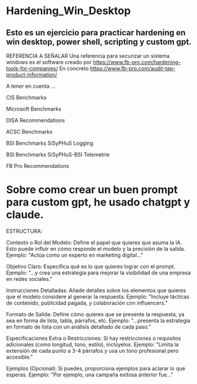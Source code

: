 # Hardening_Win_Desktop
## Esto es un ejercicio para practicar hardening en win desktop, power shell, scripting y custom gpt.


REFERENCIA A SEÑALAR
Una referencia para securizar un sistema windows es el software creado por https://www.fb-pro.com/hardening-tools-for-companies/
En concreto https://www.fb-pro.com/audit-tap-product-information/

A tener en cuenta ...

 CIS Benchmarks

 Microsoft Benchmarks

 DISA Recommendations

 ACSC Benchmarks

BSI Benchmarks SiSyPHuS Logging

BSI Benchmarks SiSyPHuS-BSI Telemetrie

FB Pro Recommendations


# Sobre como crear un buen prompt para custom gpt, he usado chatgpt y claude.

ESTRUCTURA:

Contexto o Rol del Modelo: Define el papel que quieres que asuma la IA. Esto puede influir en cómo responde el modelo y la precisión de la salida.
    Ejemplo: "Actúa como un experto en marketing digital..."

Objetivo Claro: Especifica qué es lo que quieres lograr con el prompt.
    Ejemplo: "...y crea una estrategia para mejorar la visibilidad de una empresa en redes sociales."

Instrucciones Detalladas: Añade detalles sobre los elementos que quieres que el modelo considere al generar la respuesta.
    Ejemplo: "Incluye tácticas de contenido, publicidad pagada, y colaboración con influencers."

Formato de Salida: Define cómo quieres que se presente la respuesta, ya sea en forma de lista, tabla, párrafos, etc.
    Ejemplo: "...presenta la estrategia en formato de lista con un análisis detallado de cada paso."

Especificaciones Extra o Restricciones: Si hay restricciones o requisitos adicionales (como longitud, tono, estilo), inclúyelos.
    Ejemplo: "Limita la extensión de cada punto a 3-4 párrafos y usa un tono profesional pero accesible."

Ejemplos (Opcional): Si puedes, proporciona ejemplos para aclarar lo que esperas.
    Ejemplo: "Por ejemplo, una campaña exitosa anterior fue..."

